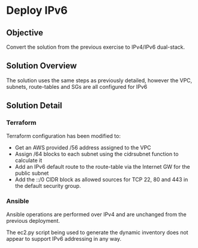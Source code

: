 # Deploy IPv6
## Objective
Convert the solution from the previous exercise to IPv4/IPv6 dual-stack.

## Solution Overview
The solution uses the same steps as previously detailed, however the VPC, subnets, route-tables and SGs are all configured for IPv6

## Solution Detail
 
### Terraform
Terraform configuration has been modified to:

 - Get an AWS provided /56 address assigned to the VPC
 - Assign /64 blocks to each subnet using the cidrsubnet function to calculate it
 - Add an IPv6 default route to the route-table via the Internet GW for the public subnet
 - Add the ::/0 CIDR block as allowed sources for TCP 22, 80 and 443 in the default security group.

### Ansible
Ansible operations are performed over IPv4 and are unchanged from the previous deployment.

The ec2.py script being used to generate the dynamic inventory does not appear to support IPv6 addressing in any way.